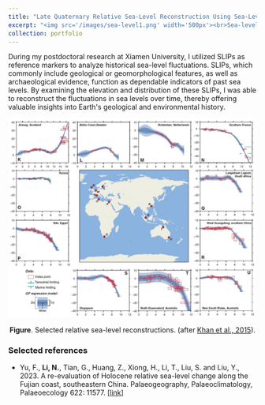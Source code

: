 ```yaml
---
title: "Late Quaternary Relative Sea-Level Reconstruction Using Sea-Level Index Points (SLIPs)"
excerpt: "<img src='/images/sea-level1.png' width='500px'><br>Sea-level change trends between 1993 and 2021. (Data from [University of Hawaii](https://uhslc.soest.hawaii.edu/))"
collection: portfolio
---
```


During my postdoctoral research at Xiamen University, I utilized SLIPs as reference markers to analyze historical sea-level fluctuations. SLIPs, which commonly include geological or geomorphological features, as well as archaeological evidence, function as dependable indicators of past sea levels. By examining the elevation and distribution of these SLIPs, I was able to reconstruct the fluctuations in sea levels over time, thereby offering valuable insights into Earth's geological and environmental history.
<Center>
<img src='/images/sea-level3.jpg' width='900px'>

  <b>Figure</b>.  Selected relative sea-level reconstructions. (after [Khan et al., 2015](https://doi.org/10.1007/s40641-015-0029-z)).
</Center>

### Selected references
* Yu, F., **Li, N.**, Tian, G., Huang, Z., Xiong, H., Li, T., Liu, S. and Liu, Y., 2023. A re-evaluation of Holocene relative sea-level change along the Fujian coast, southeastern China. Palaeogeography, Palaeoclimatology, Palaeoecology 622: 11577. [[link](https://doi.org/10.1016/j.palaeo.2023.111577)]

